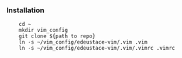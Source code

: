 ### Installation
        cd ~
        mkdir vim_config
        git clone ${path to repo}
        ln -s ~/vim_config/edeustace-vim/.vim .vim
        ln -s ~/vim_config/edeustace-vim/.vim/.vimrc .vimrc


